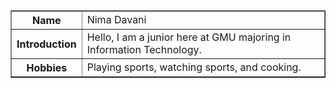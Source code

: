 
<html lang="en">
<head>
    <meta charset="UTF-8">
    <meta name="viewport" content="width=device-width, initial-scale=1.0">
    
</head>
<body>
    <table border="1">
        <tr>
            <th>Name</th>
            <td>Nima Davani</td>
        </tr>
        <tr>
            <th>Introduction</th>
            <td>Hello, I am a junior here at GMU majoring in Information Technology.</td>
        </tr>
        <tr>
            <th>Hobbies</th>
            <td>Playing sports, watching sports, and cooking.</td>
        </tr>
    </table>
</body>
</html>
